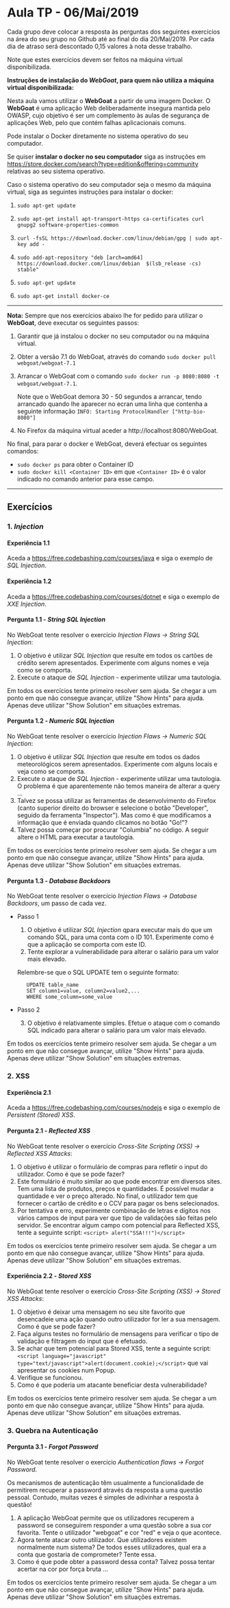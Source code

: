 # Aula TP - 06/Mai/2019

Cada grupo deve colocar a resposta às perguntas dos seguintes exercícios na área do seu grupo no Github até ao final do dia 20/Mai/2019. Por cada dia de atraso será descontado 0,15 valores à nota desse trabalho.

Note que estes exercícios devem ser feitos na máquina virtual disponibilizada.


**Instruções de instalação do _WebGoat_, para quem não utiliza a máquina virtual disponibilizada:**

Nesta aula vamos utilizar o **WebGoat** a partir de uma imagem Docker. O **WebGoat** é uma aplicação Web deliberadamente insegura mantida pelo OWASP, cujo objetivo é ser um complemento às aulas de segurança de aplicações Web, pelo que contém falhas aplicacionais comuns.

Pode instalar o Docker diretamente no sistema operativo do seu computador.

Se quiser **instalar o docker no seu computador** siga as instruções em https://store.docker.com/search?type=edition&offering=community relativas ao seu sistema operativo.  

Caso o sistema operativo do seu computador seja o mesmo da  máquina virtual, siga as seguintes instruções para instalar o docker:

1. `sudo apt-get update`

2. `sudo apt-get install apt-transport-https ca-certificates curl gnupg2 software-properties-common`

3. `curl -fsSL https://download.docker.com/linux/debian/gpg | sudo apt-key add -`

4. `sudo add-apt-repository "deb [arch=amd64] https://download.docker.com/linux/debian  $(lsb_release -cs) stable"`

5. `sudo apt-get update`

6. `sudo apt-get install docker-ce`


----

**Nota:** Sempre que nos exercícios abaixo lhe for pedido para utilizar o **WebGoat**, deve executar os seguintes passos:
1. Garantir que já instalou o docker no seu computador ou na máquina virtual.

2. Obter a versão 7.1 do WebGoat, através do comando `sudo docker pull webgoat/webgoat-7.1`

3. Arrancar o WebGoat com o comando `sudo docker run -p 8080:8080 -t webgoat/webgoat-7.1`.

    Note que o WebGoat demora 30 - 50 segundos a arrancar, tendo arrancado quando lhe aparecer no ecran uma linha que contenha a seguinte informação `INFO: Starting ProtocolHandler ["http-bio-8080"]`

5. No Firefox da máquina virtual aceder a http://localhost:8080/WebGoat.


No final, para parar o docker e WebGoat, deverá efectuar os seguintes comandos:
+ `sudo docker ps` para obter o Container ID
+ `sudo docker kill <Container ID>` em que `<Container ID>` é o valor indicado no comando anterior para esse campo.
----


## Exercícios


### 1\. _Injection_

#### Experiência 1.1

Aceda a https://free.codebashing.com/courses/java e siga o exemplo de _SQL Injection_.


#### Experiência 1.2

Aceda a https://free.codebashing.com/courses/dotnet e siga o exemplo de _XXE Injection_.





#### Pergunta 1.1 - _String SQL Injection_

No WebGoat tente resolver o exercício _Injection Flaws -> String SQL Injection_:

1. O objetivo é utilizar _SQL Injection_ que resulte em todos os cartões de crédito serem apresentados. Experimente com alguns nomes e veja como se comporta.
2. Execute o ataque de _SQL Injection_ - experimente utilizar uma tautologia.

Em todos os exercícios tente primeiro resolver sem ajuda. Se chegar a um ponto em que não consegue avançar, utilize "Show Hints" para ajuda. Apenas deve utilizar "Show Solution" em situações extremas.


#### Pergunta 1.2 - _Numeric SQL Injection_

No WebGoat tente resolver o exercício _Injection Flaws -> Numeric SQL Injection_:

1. O objetivo é utilizar _SQL Injection_ que resulte em todos os dados meteorológicos serem apresentados. Experimente com alguns locais e veja como se comporta.
2. Execute o ataque de _SQL Injection_ - experimente utilizar uma tautologia. O problema é que aparentemente não temos maneira de alterar a query ...
3. Talvez se possa utilizar as ferramentas de desenvolvimento do Firefox (canto superior direito do browser e selecione o botão "Developer", seguido da ferramenta "Inspector"). Mas como é que modificamos a informação que é enviada quando clicamos no botão "Go!"?
4. Talvez possa começar por procurar "Columbia" no código. A seguir altere o HTML para executar a tautologia.

Em todos os exercícios tente primeiro resolver sem ajuda. Se chegar a um ponto em que não consegue avançar, utilize "Show Hints" para ajuda. Apenas deve utilizar "Show Solution" em situações extremas.


#### Pergunta 1.3 - _Database Backdoors_

No WebGoat tente resolver o exercício _Injection Flaws -> Database Backdoors_, um passo de cada vez.

* Passo 1

  1. O objetivo é utilizar _SQL Injection_ qpara executar mais do que um comando SQL, para uma conta com o ID 101. Experimente como é que a aplicação se comporta com este ID.
  2. Tente explorar a vulnerabilidade para alterar o salário para um valor mais elevado.

    Relembre-se que o SQL UPDATE tem o seguinte formato:

         UPDATE table_name
         SET column1=value, column2=value2,...
         WHERE some_column=some_value

* Passo 2

  3. O objetivo é relativamente simples. Efetue o ataque com o comando SQL indicado para alterar o salário para um valor mais elevado.

Em todos os exercícios tente primeiro resolver sem ajuda. Se chegar a um ponto em que não consegue avançar, utilize "Show Hints" para ajuda. Apenas deve utilizar "Show Solution" em situações extremas.



### 2\. XSS

#### Experiência 2.1

Aceda a https://free.codebashing.com/courses/nodejs e siga o exemplo de _Persistent (Stored) XSS_.

#### Pergunta 2.1 - _Reflected XSS_

No WebGoat tente resolver o exercício _Cross-Site Scripting (XSS) -> Reflected XSS Attacks_:

1. O objetivo é utilizar o formulário de compras para refletir o input do utilizador. Como é que se pode fazer?
2. Este formulário é muito similar ao que pode encontrar em diversos sites. Tem uma lista de produtos, preços e quantidades. É possível mudar a quantidade e ver o preço alterado. No final, o utilizador tem que fornecer o cartão de crédito e o CCV para pagar os bens selecionados.
3. Por tentativa e erro, experimente combinação de letras e dígitos nos vários campos de input para ver que tipo de validações são feitas pelo servidor. Se encontrar algum campo com potencial para Reflected XSS, tente a seguinte script: `<script> alert("SSA!!!")</script>`

Em todos os exercícios tente primeiro resolver sem ajuda. Se chegar a um ponto em que não consegue avançar, utilize "Show Hints" para ajuda. Apenas deve utilizar "Show Solution" em situações extremas.


#### Experiência 2.2 - _Stored XSS_

No WebGoat tente resolver o exercício _Cross-Site Scripting (XSS) -> Stored XSS Attacks_:

1. O objetivo é deixar uma mensagem no seu site favorito que desencadeie uma ação quando outro utilizador for ler a sua mensagem. Como é que se pode fazer?
2. Faça alguns testes no formulário de mensagens para verificar o tipo de validação e filtragem do input que é efetuado.
3. Se achar que tem potencial para Stored XSS, tente a seguinte script: `<script language="javascript" type="text/javascript">alert(document.cookie);</script>` que vai apresentar os cookies num Popup.
4. Verifique se funcionou.
5. Como é que poderia um atacante beneficiar desta vulnerabilidade?

Em todos os exercícios tente primeiro resolver sem ajuda. Se chegar a um ponto em que não consegue avançar, utilize "Show Hints" para ajuda. Apenas deve utilizar "Show Solution" em situações extremas.





### 3\. Quebra na Autenticação

#### Pergunta 3.1 - _Forgot Password_

No WebGoat tente resolver o exercício _Authentication flaws -> Forgot Password_.

Os mecanismos de autenticação têm usualmente a funcionalidade de permitirem recuperar a password através da resposta a uma questão pessoal. Contudo, muitas vezes é simples de adivinhar a resposta à questão!

1. A aplicação WebGoat permite que os utilizadores recuperem a password se conseguirem responder a uma questão sobre a sua cor favorita. Tente o utilizador "webgoat" e cor "red" e veja o que acontece.
2. Agora tente atacar outro utilizador. Que utilizadores existem normalmente num sistema? De todos esses utilizadores, qual era a conta que gostaria de comprometer? Tente essa.
3. Como é que pode obter a password dessa conta? Talvez possa tentar acertar na cor por força bruta ...

Em todos os exercícios tente primeiro resolver sem ajuda. Se chegar a um ponto em que não consegue avançar, utilize "Show Hints" para ajuda. Apenas deve utilizar "Show Solution" em situações extremas.
